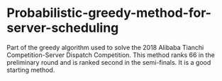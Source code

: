 # Probabilistic-greedy-method-for-server-scheduling
Part of the greedy algorithm used to solve the 2018 Alibaba Tianchi Competition-Server Dispatch Competition. This method ranks 66 in the preliminary round and is ranked second in the semi-finals. It is a good starting method.
